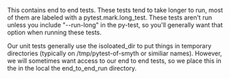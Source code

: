 This contains end to end tests. These tests tend to take longer to
run, most of them are labeled with a pytest.mark.long_test. These
tests aren't run unless you include "--run-long" in the py-test, so
you'll generally want that option when running these tests.

Our unit tests generally use the isoloated_dir to put things in
temporary directories (typically on /tmp/pytest-of-smyth or similiar
names). However, we will sometimes want access to our end to end
tests, so we place this in the in the local the end_to_end_run directory.
